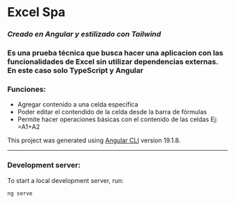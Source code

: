 <h1>Excel Spa</h1>

<h3><em>Creado en Angular y estilizado con Tailwind</em></h3>

<h3>Es una prueba técnica que busca hacer una aplicacion con las funcionalidades de Excel sin utilizar dependencias externas. En este caso solo TypeScript y Angular</h3>

<h3>Funciones:</h3>
<ul>
<li>Agregar contenido a una celda específica</li>
<li>Poder editar el contendido de la celda desde la barra de fórmulas</li>
<li>Permite hacer operaciones básicas con el contenido de las celdas Ej: =A1+A2</li>
</ul>

This project was generated using [Angular CLI](https://github.com/angular/angular-cli) version 19.1.8.

---
<h3>Development server:</h3>

To start a local development server, run:

```bash
ng serve
```